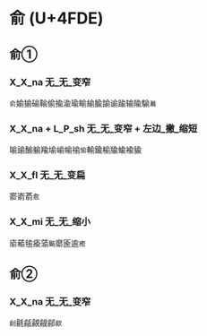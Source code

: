 # 俞 (U+4FDE)

## 俞①

### X_X_na 无_无_变窄
`俞`媮㺄䃋䩱偷揄渝瑜睮緰腧諭谕踰输隃騟`瀭`

### X_X_na + L_P_sh 无_无_变窄 + 左边_撇_缩短
喻䜽䤅䠼羭堬崳㡏䄖`愉`輸鍮榆牏蝓褕貐

### X_X_fl 无_无_变扁
窬嵛萮`愈`

### X_X_mi 无_无_缩小
㢏䕆毺瘉蕍`䬔`䵉匬逾`癒`

## 俞②

### X_X_na 无_无_变窄
`㓱`毹㼶覦觎鄃`歈`
